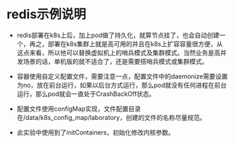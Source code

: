 # redis示例说明

- redis部署在k8s上后，加上pod做了持久化，就算节点挂了，也会自动创建一个，再之，部署在k8s集群上就是高可用的并且在k8s上扩容容量很方便，从这点来看，所以他可以替换虚拟机上的哨兵模式及集群模式。当然业务是高并发场景的话，单机版的就不适合了，还是需要搭哨兵模式或集群模式。

- 容器使用自定义配置文件，需要注意一点，配置文件中的daemonize需要设置为no，放在前台运行，如果以后台方式运行，那么pod就没有任何进程在前台运行，那么pod就会一直处于CrashBackOff状态。

- 配置文件使用configMap实现，文件配置目录在/data/k8s_config_map/laboratory，创建的文件的名称尽量规范。

- 此实验中使用到了initContainers，初始化修改内核参数。